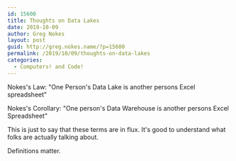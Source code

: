 ```yaml
---
id: 15600
title: Thoughts on Data Lakes
date: 2019-10-09
author: Greg Nokes
layout: post
guid: http://greg.nokes.name/?p=15600
permalink: /2019/10/09/thoughts-on-data-lakes
categories:
  - Computers! and Code!
---
```


Nokes's Law: "One Person's Data Lake is another persons Excel spreadsheet"

Nokes's Corollary: "One person's Data Warehouse is another persons Excel Spreadsheet"

<!--more-->

This is just to say that these terms are in flux. It's good to understand what folks are actually talking about.

Definitions matter.